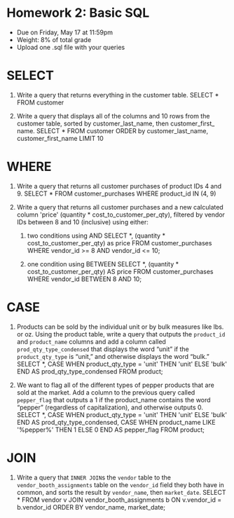 # Homework 2: Basic SQL 

-  	Due on Friday, May 17 at 11:59pm
-  	Weight: 8% of total grade
-  	Upload one .sql file with your queries

# SELECT
1. Write a query that returns everything in the customer table.
SELECT * 
FROM customer

2. Write a query that displays all of the columns and 10 rows from the customer table, sorted by customer_last_name, then customer_first_ name.
SELECT * 
FROM customer
ORDER by customer_last_name, customer_first_name  LIMIT 10

# WHERE
1. Write a query that returns all customer purchases of product IDs 4 and 9.
SELECT * 
FROM customer_purchases 
WHERE product_id IN (4, 9)

2. Write a query that returns all customer purchases and a new calculated column 'price' (quantity * cost_to_customer_per_qty), filtered by vendor IDs between 8 and 10 (inclusive) using either:
	1.  two conditions using AND
	SELECT *, 
	(quantity * cost_to_customer_per_qty) as price 
	FROM customer_purchases 
	WHERE vendor_id >= 8 AND vendor_id <= 10;

	2.  one condition using BETWEEN
	SELECT *, 
	(quantity * cost_to_customer_per_qty) AS price 
	FROM customer_purchases 
	WHERE vendor_id BETWEEN 8 AND 10;

# CASE
1. Products can be sold by the individual unit or by bulk measures like lbs. or oz. Using the product table, write a query that outputs the `product_id` and `product_name` columns and add a column called `prod_qty_type_condensed` that displays the word “unit” if the `product_qty_type` is “unit,” and otherwise displays the word “bulk.”
SELECT *, 
 CASE 
  WHEN product_qty_type = 'unit' THEN 'unit' 
  ELSE 'bulk' 
 END AS prod_qty_type_condensed 
FROM  product;

2. We want to flag all of the different types of pepper products that are sold at the market. Add a column to the previous query called `pepper_flag` that outputs a 1 if the product_name contains the word “pepper” (regardless of capitalization), and otherwise outputs 0.
SELECT *,
 CASE 
  WHEN product_qty_type = 'unit' THEN 'unit' 
  ELSE 'bulk' 
 END AS prod_qty_type_condensed,
 CASE 
  WHEN product_name LIKE '%pepper%' THEN 1 
  ELSE 0 
 END AS pepper_flag
FROM  product;

# JOIN
1. Write a query that `INNER JOIN`s the `vendor` table to the `vendor_booth_assignments` table on the `vendor_id` field they both have in common, and sorts the result by `vendor_name`, then `market_date`.
SELECT *
FROM vendor v 
JOIN vendor_booth_assignments b ON v.vendor_id = b.vendor_id
ORDER BY vendor_name, market_date;